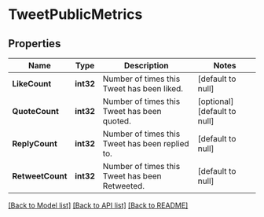 # TweetPublicMetrics

## Properties
Name | Type | Description | Notes
------------ | ------------- | ------------- | -------------
**LikeCount** | **int32** | Number of times this Tweet has been liked. | [default to null]
**QuoteCount** | **int32** | Number of times this Tweet has been quoted. | [optional] [default to null]
**ReplyCount** | **int32** | Number of times this Tweet has been replied to. | [default to null]
**RetweetCount** | **int32** | Number of times this Tweet has been Retweeted. | [default to null]

[[Back to Model list]](../README.md#documentation-for-models) [[Back to API list]](../README.md#documentation-for-api-endpoints) [[Back to README]](../README.md)

